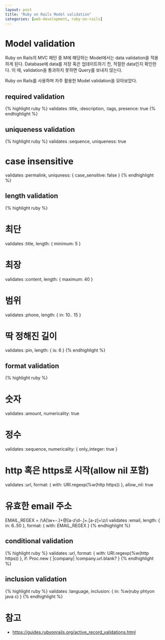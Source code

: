 ```yaml
---
layout: post
title: "Ruby on Rails Model validation"
categories: [web-development, ruby-on-rails]
---
```


# Model validation

Ruby on Rails의 MVC 패턴 중 M에 해당하는 Model에서는 data validation을 적용하게 된다.
Database에 data를 저장 혹은 업데이트하기 전, 적절한 data인지 확인한다.
이 때, validation을 통과하지 못하면 Query를 보내지 않는다.

Ruby on Rails를 사용하며 자주 활용한 Model validation을 모아보았다.

## required validation

{% highlight ruby %}
validates :title, :description, :tags, presence: true
{% endhighlight %}

## uniqueness validation

{% highlight ruby %}
validates :sequence, uniqueness: true
# case insensitive
validates :permalink, uniquness: { case_sensitive: false }
{% endhighlight %}

## length validation

{% highlight ruby %}
# 최단
validates :title, length: { minimum: 5 }
# 최장
validates :content, length: { maximum: 40 }
# 범위
validates :phone, length: { in: 10.. 15 }
# 딱 정해진 길이
validates :pin, length: { is: 6 }
{% endhighlight %}

## format validation

{% highlight ruby %}
# 숫자
validates :amount, numericality: true
# 정수
validates :sequence, numericality: { only_integer: true }
# http 혹은 https로 시작(allow nil 포함)
validates :url,
  format: { with: URI.regexp(%w(http https)) },
    allow_nil: true
# 유효한 email 주소
EMAIL_REGEX = /\A[\w+\-.]+@[a-z\d\-.]+\.[a-z]+\z/i
  validates :email, 
    length: { in: 6..50 }, 
    format: { with: EMAIL_REGEX }
{% endhighlight %}

## conditional validation

{% highlight ruby %}
validates :url,
  format: { with: URI.regexp(%w(http https)) },
    if: Proc.new { |company| !company.url.blank? }
{% endhighlight %}

## inclusion validation

{% highlight ruby %}
validates :language, inclusion: { in: %w(ruby phtyon java c) }
{% endhighlight %}

# 참고

* <https://guides.rubyonrails.org/active_record_validations.html>